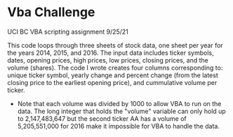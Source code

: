 # Vba Challenge
UCI BC VBA scripting assignment 9/25/21

This code loops through three sheets of stock data, one sheet per year for the years 2014, 2015, and 2016.
The input data includes ticker symbols, dates, opening prices, high prices, low prices, closing prices, and the volume (shares).
The code I wrote creates four columns corresponding to: unique ticker symbol, yearly change and percent change (from the latest closing price to the earliest opening price), and cummulative volume per ticker.

* Note that each volume was divided by 1000 to allow VBA to run on the data.
The long integer that holds the "volume" variable can only hold up to 2,147,483,647 but the second ticker AA has a volume of 5,205,551,000 for 2016 make it impossible for VBA to handle the data.
